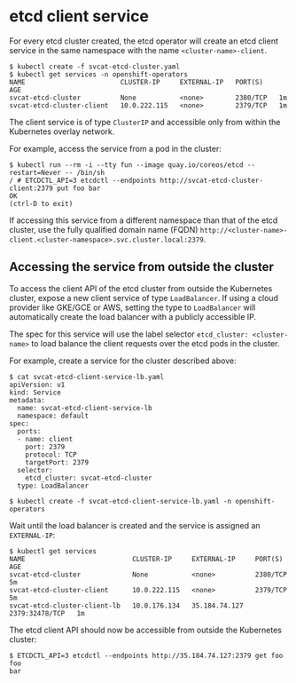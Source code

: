 # etcd client service

For every etcd cluster created, the etcd operator will create an etcd client service in the same namespace with the name `<cluster-name>-client`.

```
$ kubectl create -f svcat-etcd-cluster.yaml
$ kubectl get services -n openshift-operators
NAME                        CLUSTER-IP     EXTERNAL-IP   PORT(S)    AGE
svcat-etcd-cluster          None           <none>        2380/TCP   1m
svcat-etcd-cluster-client   10.0.222.115   <none>        2379/TCP   1m
```

The client service is of type `ClusterIP` and accessible only from within the Kubernetes overlay network.

For example, access the service from a pod in the cluster:

```
$ kubectl run --rm -i --tty fun --image quay.io/coreos/etcd --restart=Never -- /bin/sh
/ # ETCDCTL_API=3 etcdctl --endpoints http://svcat-etcd-cluster-client:2379 put foo bar
OK
(ctrl-D to exit)
```

If accessing this service from a different namespace than that of the etcd cluster, use the fully qualified domain name (FQDN) `http://<cluster-name>-client.<cluster-namespace>.svc.cluster.local:2379`.

## Accessing the service from outside the cluster

To access the client API of the etcd cluster from outside the Kubernetes cluster, expose a new client service of type `LoadBalancer`. If using a cloud provider like GKE/GCE or AWS, setting the type to `LoadBalancer` will automatically create the load balancer with a publicly accessible IP.

The spec for this service will use the label selector `etcd_cluster: <cluster-name>` to load balance the client requests over the etcd pods in the cluster.

For example, create a service for the cluster described above:

```
$ cat svcat-etcd-client-service-lb.yaml
apiVersion: v1
kind: Service
metadata:
  name: svcat-etcd-client-service-lb
  namespace: default
spec:
  ports:
  - name: client
    port: 2379
    protocol: TCP
    targetPort: 2379
  selector:
    etcd_cluster: svcat-etcd-cluster
  type: LoadBalancer

$ kubectl create -f svcat-etcd-client-service-lb.yaml -n openshift-operators
```

Wait until the load balancer is created and the service is assigned an `EXTERNAL-IP`:

```
$ kubectl get services
NAME                           CLUSTER-IP     EXTERNAL-IP     PORT(S)          AGE
svcat-etcd-cluster             None           <none>          2380/TCP         5m
svcat-etcd-cluster-client      10.0.222.115   <none>          2379/TCP         5m
svcat-etcd-cluster-client-lb   10.0.176.134   35.184.74.127   2379:32478/TCP   1m
```

The etcd client API should now be accessible from outside the Kubernetes cluster:

```
$ ETCDCTL_API=3 etcdctl --endpoints http://35.184.74.127:2379 get foo
foo
bar
```
